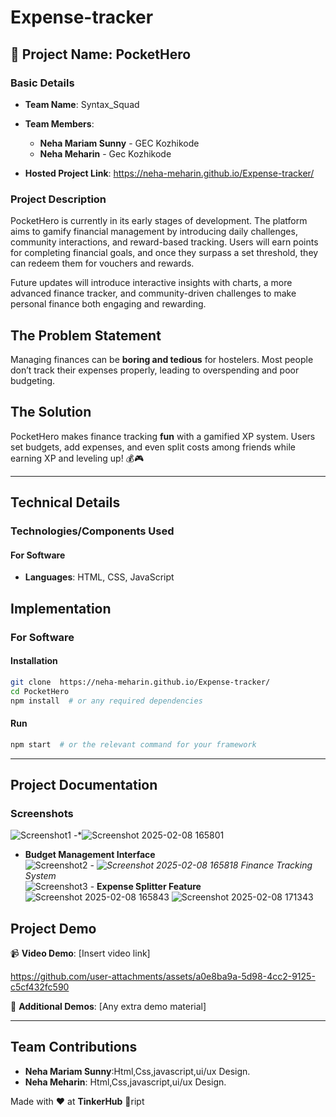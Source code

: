 # Expense-tracker


## 🎯 **Project Name**: PocketHero  

### **Basic Details**  
- **Team Name**: Syntax_Squad
- **Team Members**:  
  - **Neha Mariam Sunny** - GEC Kozhikode  
  - **Neha Meharin** - Gec Kozhikode
  
- **Hosted Project Link**:  https://neha-meharin.github.io/Expense-tracker/  

### **Project Description**  
PocketHero is currently in its early stages of development. The platform aims to gamify financial management by introducing daily challenges, community interactions, and reward-based tracking. Users will earn points for completing financial goals, and once they surpass a set threshold, they can redeem them for vouchers and rewards.

Future updates will introduce interactive insights with charts, a more advanced finance tracker, and community-driven challenges to make personal finance both engaging and rewarding. 

## **The Problem Statement**  
Managing finances can be **boring and tedious** for hostelers. Most people don’t track their expenses properly, leading to overspending and poor budgeting.  

## **The Solution**  
PocketHero makes finance tracking **fun** with a gamified XP system. Users set budgets, add expenses, and even split costs among friends while earning XP and leveling up! 💰🎮  

---

## **Technical Details**  

### **Technologies/Components Used**  

#### **For Software**  
- **Languages**: HTML, CSS, JavaScript  




## **Implementation**  

### **For Software**  
#### **Installation**  
```bash
git clone  https://neha-meharin.github.io/Expense-tracker/
cd PocketHero
npm install  # or any required dependencies
```

#### **Run**  
```bash
npm start  # or the relevant command for your framework
```

---

## **Project Documentation**  

### **Screenshots**  
![Screenshot1](#) -*![Screenshot 2025-02-08 165801](https://github.com/user-attachments/assets/fa256ce3-f6e6-4fe0-87b0-30a0323f2190)
- **Budget Management Interface**  
![Screenshot2](#) - *![Screenshot 2025-02-08 165818](https://github.com/user-attachments/assets/3306fd88-6022-4f60-a847-85765841712e)
*Finance Tracking System**  
![Screenshot3](#) - **Expense Splitter Feature**  
![Screenshot 2025-02-08 165843](https://github.com/user-attachments/assets/5cad1b06-aa72-42e7-9d84-7ff1ef5637fb)
![Screenshot 2025-02-08 171343](https://github.com/user-attachments/assets/a1708ada-6f77-4849-b0ef-0f8624805f54)



## **Project Demo**  
📹 **Video Demo**: [Insert video link]  


https://github.com/user-attachments/assets/a0e8ba9a-5d98-4cc2-9125-c5cf432fc590


🔗 **Additional Demos**: [Any extra demo material]  

---

## **Team Contributions**  
- **Neha Mariam Sunny**:Html,Css,javascript,ui/ux Design.  
- **Neha Meharin**: Html,Css,javascript,ui/ux Design.


Made with ❤️ at **TinkerHub** 🚀ript  


